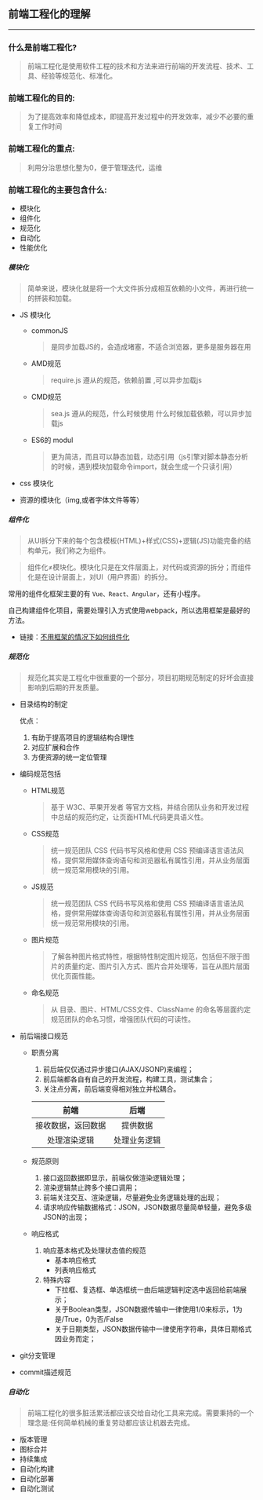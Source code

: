 ## 前端工程化的理解
---
### 什么是前端工程化?

> 前端工程化是使用软件工程的技术和方法来进行前端的开发流程、技术、工具、经验等规范化、标准化。

### 前端工程化的目的:

> 为了提高效率和降低成本，即提高开发过程中的开发效率，减少不必要的重复工作时间

### 前端工程化的重点:

> 利用分治思想化整为0，便于管理迭代，运维

### 前端工程化的主要包含什么:

- 模块化
- 组件化
- 规范化
- 自动化
- 性能优化

##### 模块化

> 简单来说，模块化就是将一个大文件拆分成相互依赖的小文件，再进行统一的拼装和加载。

- JS 模块化
    - commonJS 
        > 是同步加载JS的，会造成堵塞，不适合浏览器，更多是服务器在用
    - AMD规范
        > require.js 遵从的规范，依赖前置 ,可以异步加载js
    - CMD规范
        > sea.js 遵从的规范，什么时候使用 什么时候加载依赖，可以异步加载js
    - ES6的 modul
        > 更为简洁，而且可以静态加载，动态引用（js引擎对脚本静态分析的时候，遇到模块加载命令import，就会生成一个只读引用）

- css 模块化 

- 资源的模块化（img,或者字体文件等等）

##### 组件化

> 从UI拆分下来的每个包含模板(HTML)+样式(CSS)+逻辑(JS)功能完备的结构单元，我们称之为组件。

> 组件化≠模块化。模块化只是在文件层面上，对代码或资源的拆分；而组件化是在设计层面上，对UI（用户界面）的拆分。

 常用的组件化框架主要的有 `Vue、React、Angular`，还有小程序。

 自己构建组件化项目，需要处理引入方式使用webpack，所以选用框架是最好的方法。

 - 链接：[不用框架的情况下如何组件化](https://segmentfault.com/a/1190000011774228)

##### 规范化

> 规范化其实是工程化中很重要的一个部分，项目初期规范制定的好坏会直接影响到后期的开发质量。
- 目录结构的制定

    优点：
    1. 有助于提高项目的逻辑结构合理性
    2. 对应扩展和合作
    3. 方便资源的统一定位管理

- 编码规范包括
    
    - HTML规范
        >基于 W3C、苹果开发者 等官方文档，并结合团队业务和开发过程中总结的规范约定，让页面HTML代码更具语义性。
    - CSS规范
        >统一规范团队 CSS 代码书写风格和使用 CSS 预编译语言语法风格，提供常用媒体查询语句和浏览器私有属性引用，并从业务层面统一规范常用模块的引用。
    - JS规范
        >统一规范团队 CSS 代码书写风格和使用 CSS 预编译语言语法风格，提供常用媒体查询语句和浏览器私有属性引用，并从业务层面统一规范常用模块的引用。
    - 图片规范
        >了解各种图片格式特性，根据特性制定图片规范，包括但不限于图片的质量约定、图片引入方式、图片合并处理等，旨在从图片层面优化页面性能。
    - 命名规范
        >从 目录、图片、HTML/CSS文件、ClassName 的命名等层面约定规范团队的命名习惯，增强团队代码的可读性。

- 前后端接口规范

    - 职责分离
        1. 前后端仅仅通过异步接口(AJAX/JSONP)来编程；
        2. 前后端都各自有自己的开发流程，构建工具，测试集合；
        3. 关注点分离，前后端变得相对独立并松耦合。

        前端|后端
        :-:|:-:
        接收数据，返回数据|提供数据
        处理渲染逻辑|处理业务逻辑

    - 规范原则
        1. 接口返回数据即显示，前端仅做渲染逻辑处理；
        2. 渲染逻辑禁止跨多个接口调用；
        3. 前端关注交互、渲染逻辑，尽量避免业务逻辑处理的出现；
        4. 请求响应传输数据格式：JSON，JSON数据尽量简单轻量，避免多级JSON的出现；
    
    - 响应格式
        1. 响应基本格式及处理状态值的规范
            - 基本响应格式
            - 列表响应格式
        2. 特殊内容
            - 下拉框、复选框、单选框统一由后端逻辑判定选中返回给前端展示；
            - 关于Boolean类型，JSON数据传输中一律使用1/0来标示，1为是/True，0为否/False
            - 关于日期类型，JSON数据传输中一律使用字符串，具体日期格式因业务而定；
- git分支管理
- commit描述规范

##### 自动化

> 前端工程化的很多脏活累活都应该交给自动化工具来完成。需要秉持的一个理念是:任何简单机械的重复劳动都应该让机器去完成。

- 版本管理
- 图标合并
- 持续集成
- 自动化构建
- 自动化部署
- 自动化测试